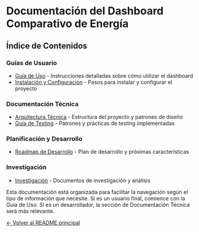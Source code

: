 # Documentación del Dashboard Comparativo de Energía

## Índice de Contenidos

### Guías de Usuario
- [Guía de Uso](guia-uso.md) - Instrucciones detalladas sobre cómo utilizar el dashboard
- [Instalación y Configuración](instalacion.md) - Pasos para instalar y configurar el proyecto

### Documentación Técnica
- [Arquitectura Técnica](arquitectura.md) - Estructura del proyecto y patrones de diseño
- [Guía de Testing](testing.md) - Patrones y prácticas de testing implementadas

### Planificación y Desarrollo
- [Roadmap de Desarrollo](roadmap.md) - Plan de desarrollo y próximas características

### Investigación
- [Investigación](investigacion/) - Documentos de investigación y análisis

Esta documentación está organizada para facilitar la navegación según el tipo de información que necesite. Si es un usuario final, comience con la Guía de Uso. Si es un desarrollador, la sección de Documentación Técnica será más relevante.

[← Volver al README principal](../README.md)